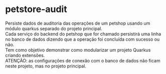 # petstore-audit
Persiste dados de auditoria das operações de um petshop usando um módulo quarkus separado do projeto principal.
<br>
Cada serviço do backend do petshop que for chamado persistirá uma linha no banco de dados dizendo que a operação foi concluída com sucesso ou não.
<br>
Tem como objetivo demonstrar como modularizar um projeto Quarkus criando extensões.
<br>
ATENÇÃO: as configurações de conexão com o banco de dados não ficam neste projeto, mas no projeto principal.
